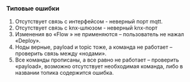 		

### Типовые ошибки

1. Отсутствует связь с интерфейсом - неверный порт mqtt.
2. Отсутствует связь с knx-шлюзом - неверный knx-порт
3. Изменения во «Flow » не применяются – пользователь не нажал «Deploy».
4. Ноды верные, payload и topic тоже, а команда не работает – проверить связь между «нодами».
5. Все команды прописаны, а все равно не работает – проверить «payload», возможно отсутствует необходимая команда, либо в названии топика содержится ошибка.



